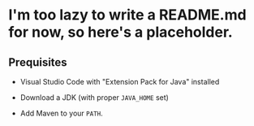 # I'm too lazy to write a README.md for now, so here's a placeholder.

## Prequisites

- Visual Studio Code with "Extension Pack for Java" installed
- Download a JDK (with proper `JAVA_HOME` set)

- Add Maven to your `PATH`.
